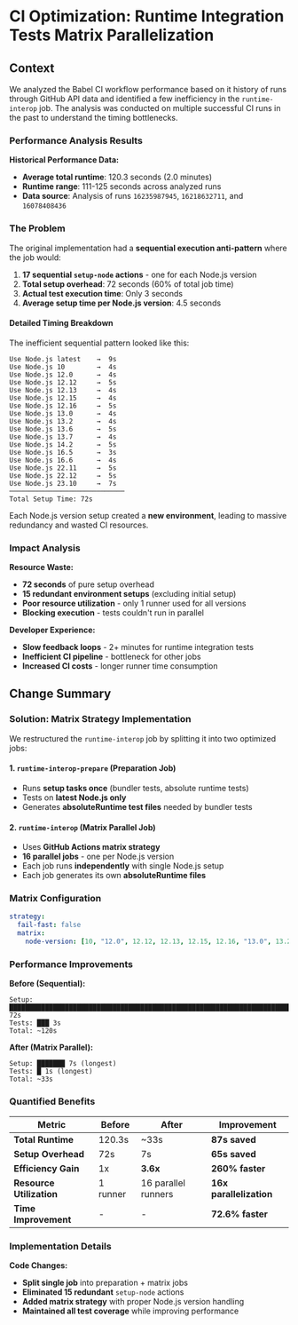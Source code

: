 # CI Optimization: Runtime Integration Tests Matrix Parallelization

## Context

We analyzed the Babel CI workflow performance based on it history of runs through GitHub API data and identified a few inefficiency in the `runtime-interop` job. 
The analysis was conducted on multiple successful CI runs in the past to understand the timing bottlenecks.

### Performance Analysis Results

**Historical Performance Data:**
- **Average total runtime**: 120.3 seconds (2.0 minutes)
- **Runtime range**: 111-125 seconds across analyzed runs
- **Data source**: Analysis of runs `16235987945`, `16218632711`, and `16078408436`

### The Problem

The original implementation had a **sequential execution anti-pattern** where the job would:

1. **17 sequential `setup-node` actions** - one for each Node.js version
2. **Total setup overhead**: 72 seconds (60% of total job time)
3. **Actual test execution time**: Only 3 seconds
4. **Average setup time per Node.js version**: 4.5 seconds

#### Detailed Timing Breakdown

The inefficient sequential pattern looked like this:

```
Use Node.js latest    →  9s
Use Node.js 10        →  4s  
Use Node.js 12.0      →  4s
Use Node.js 12.12     →  5s
Use Node.js 12.13     →  4s
Use Node.js 12.15     →  4s
Use Node.js 12.16     →  5s
Use Node.js 13.0      →  4s
Use Node.js 13.2      →  4s
Use Node.js 13.6      →  5s
Use Node.js 13.7      →  4s
Use Node.js 14.2      →  5s
Use Node.js 16.5      →  3s
Use Node.js 16.6      →  4s
Use Node.js 22.11     →  5s
Use Node.js 22.12     →  5s
Use Node.js 23.10     →  7s
─────────────────────────────
Total Setup Time: 72s
```

Each Node.js version setup created a **new environment**, leading to massive redundancy and wasted CI resources.

### Impact Analysis

**Resource Waste:**
- **72 seconds** of pure setup overhead
- **15 redundant environment setups** (excluding initial setup)
- **Poor resource utilization** - only 1 runner used for all versions
- **Blocking execution** - tests couldn't run in parallel

**Developer Experience:**
- **Slow feedback loops** - 2+ minutes for runtime integration tests
- **Inefficient CI pipeline** - bottleneck for other jobs
- **Increased CI costs** - longer runner time consumption

## Change Summary

### Solution: Matrix Strategy Implementation

We restructured the `runtime-interop` job by splitting it into two optimized jobs:

#### 1. **`runtime-interop-prepare`** (Preparation Job)
- Runs **setup tasks once** (bundler tests, absolute runtime tests)
- Tests on **latest Node.js only**
- Generates **absoluteRuntime test files** needed by bundler tests

#### 2. **`runtime-interop`** (Matrix Parallel Job)
- Uses **GitHub Actions matrix strategy**
- **16 parallel jobs** - one per Node.js version
- Each job runs **independently** with single Node.js setup
- Each job generates its own **absoluteRuntime files**

### Matrix Configuration

```yaml
strategy:
  fail-fast: false
  matrix:
    node-version: [10, "12.0", 12.12, 12.13, 12.15, 12.16, "13.0", 13.2, 13.6, 13.7, 14.2, 16.5, 16.6, 22.11, 22.12, "23.10"]
```

### Performance Improvements

**Before (Sequential):**
```
Setup: ████████████████████████████████████████████████████████████████████████ 72s
Tests: ███ 3s
Total: ~120s
```

**After (Matrix Parallel):**
```
Setup: ███████ 7s (longest)
Tests: █ 1s (longest)  
Total: ~33s
```

### Quantified Benefits

| Metric | Before | After | Improvement |
|--------|---------|--------|-------------|
| **Total Runtime** | 120.3s | ~33s | **87s saved** |
| **Setup Overhead** | 72s | 7s | **65s saved** |
| **Efficiency Gain** | 1x | **3.6x** | **260% faster** |
| **Resource Utilization** | 1 runner | 16 parallel runners | **16x parallelization** |
| **Time Improvement** | - | - | **72.6% faster** |

### Implementation Details

**Code Changes:**
- **Split single job** into preparation + matrix jobs
- **Eliminated 15 redundant** `setup-node` actions
- **Added matrix strategy** with proper Node.js version handling
- **Maintained all test coverage** while improving performance



